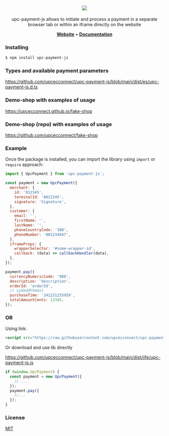 <h1 align="center">
   <b>
      <a href="https://ecconnect.upc.ua/">
        <img src="https://ecconnect.upc.ua/public/images/newLogo.svg" />
      </a>
    </b>
</h1>

<p align="center">upc-payment-js allows to initiate and process a payment in a separate browser tab or within an iframe directly on the website</p>

<p align="center">
  <a href="https://ecconnect.upc.ua/"><b>Website</b></a> •
  <a href="https://docs.ecconnect.upc.ua/"><b>Documentation</b></a>
</p> 

### Installing

```bash
$ npm install upc-payment-js
```
### Types and available payment parameters
https://github.com/upcecconnect/upc-payment-js/blob/main/dist/es/upc-payment-js.d.ts


### Demo-shop with examples of usage
https://upcecconnect.github.io/fake-shop

### Demo-shop (repo) with examples of usage
https://github.com/upcecconnect/fake-shop

### Example

Once the package is installed, you can import the library using `import` or `require` approach:

```js
import { UpcPayment } from 'upc-payment-js';

const payment = new UpcPayment({
  merchant: {
    id: '012345',
    terminalId: 'A012345',
    signature: 'Signature',
  },
  customer: {
    email: '',
    firstName: '',
    lastName: '',
    phoneCountryCode: '380',
    phoneNumber: '001234567',
  },
  iframeProps: {
    wrapperSelector: '#some-wrapper-id',
    callback: (data) => callbackHandler(data),
  },
});

payment.pay({
  currencyNumericCode: '980',
  description: 'description',
  orderId: 'orderId',
  // yymmddhhmmss
  purchaseTime: '241231235959',
  totalAmountCents: 12345,
});
```

### OR

Using link:

```html
<script src="https://raw.githubusercontent.com/upcecconnect/upc-payment-js/refs/heads/main/dist/iife/upc-payment-js.js"></script>
```
Or download and use lib directly

https://github.com/upcecconnect/upc-payment-js/blob/main/dist/iife/upc-payment-js.js

```js
if (window.UpcPayment) {
  const payment = new UpcPayment({
    // ...
  });
  payment.pay({
    //...
  });
}
```

### License

[MIT](LICENSE)
